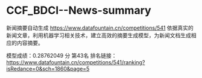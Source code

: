 # CCF_BDCI--News-summary
新闻摘要自动生成
https://www.datafountain.cn/competitions/541
依据真实的新闻文章，利用机器学习相关技术，建立高效的摘要生成模型，为新闻文档生成相应的内容摘要。

模型成绩：0.28762049 分 第43名
排名链接：https://www.datafountain.cn/competitions/541/ranking?isRedance=0&sch=1860&page=5
